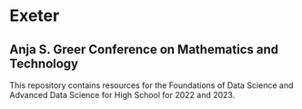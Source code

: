 # Exeter

## Anja S. Greer Conference on Mathematics and Technology
This repository contains resources for the Foundations of Data Science and Advanced Data Science for High School for 2022 and 2023.
